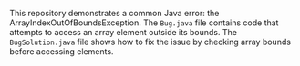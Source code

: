 This repository demonstrates a common Java error: the ArrayIndexOutOfBoundsException.  The `Bug.java` file contains code that attempts to access an array element outside its bounds.  The `BugSolution.java` file shows how to fix the issue by checking array bounds before accessing elements.